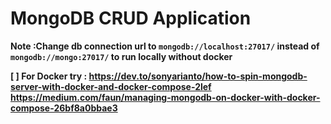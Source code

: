 # MongoDB CRUD Application 

<b>Note :<b>Change db connection url to `mongodb://localhost:27017/` instead of `mongodb://mongo:27017/` to run locally without docker

[ ] For Docker try : https://dev.to/sonyarianto/how-to-spin-mongodb-server-with-docker-and-docker-compose-2lef
                    https://medium.com/faun/managing-mongodb-on-docker-with-docker-compose-26bf8a0bbae3

